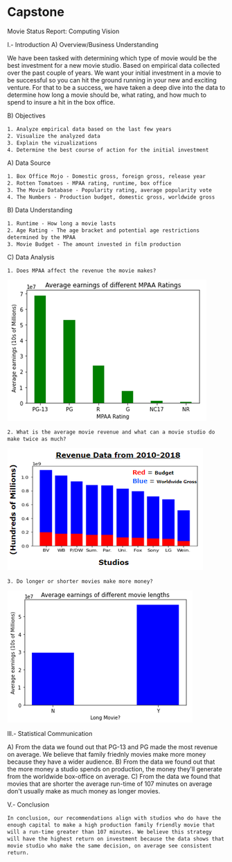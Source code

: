 # Capstone

Movie Status Report: Computing Vision

I.- Introduction
A) Overview/Business Understanding

We have been tasked with determining which type of movie would be the best investment for a new movie studio. Based on empirical data collected over the past couple of years. We want your initial investment in a movie to be successful so you can hit the ground running in your new and exciting venture. For that to be a success, we have taken a deep dive into the data to determine how long a movie should be, what rating, and how much to spend to insure a hit in the box office.



B) Objectives

    1. Analyze empirical data based on the last few years
    2. Visualize the analyzed data
    3. Explain the vizualizations
    4. Determine the best course of action for the initial investment
    

A) Data Source

    1. Box Office Mojo - Domestic gross, foreign gross, release year
    2. Rotten Tomatoes - MPAA rating, runtime, box office
    3. The Movie Database - Popularity rating, average popularity vote
    4. The Numbers - Production budget, domestic gross, worldwide gross
    
B) Data Understanding

    1. Runtime - How long a movie lasts
    2. Age Rating - The age bracket and potential age restrictions determined by the MPAA
    3. Movie Budget - The amount invested in film production

C) Data Analysis
  
    1. Does MPAA affect the revenue the movie makes?
      
![](https://github.com/ARuizMartinezDeloitte/Capstone/blob/main/images/Age%20Ratings.PNG)
   
    2. What is the average movie revenue and what can a movie studio do make twice as much?
      
![](https://github.com/ARuizMartinezDeloitte/Capstone/blob/main/images/studio%20production%20budget.PNG)
   
    3. Do longer or shorter movies make more money?
       
![](https://github.com/ARuizMartinezDeloitte/Capstone/blob/main/images/runtime.PNG)


lll.- Statistical Communication

A) From the data we found out that PG-13 and PG made the most revenue on average. We believe that family friednly movies make more money because they have a wider audience.
B) From the data we found out that the more money a studio spends on production, the money they'll generate from the worldwide box-office on average.
C) From the data we found that movies that are shorter the average run-time of 107 minutes on average don't usually make as much money as longer movies.
    

V.- Conclusion

    In conclusion, our recommendations align with studios who do have the enough capital to make a high production family friendly movie that will a run-time greater than 107 minutes. We believe this strategy will have the highest return on investment because the data shows that movie studio who make the same decision, on average see consistent return. 
